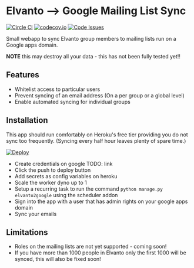 # Elvanto --> Google Mailing List Sync
[![Circle CI](https://circleci.com/gh/monty5811/elvanto_mail_sync.svg?style=svg)](https://circleci.com/gh/monty5811/elvanto_mail_sync) [![codecov.io](http://codecov.io/github/monty5811/elvanto_mail_sync/coverage.svg?branch=master)](http://codecov.io/github/monty5811/elvanto_mail_sync?branch=master) [![Code Issues](http://www.quantifiedcode.com/api/v1/project/b97df657d68d46e9805d486bcac9e12d/badge.svg)](http://www.quantifiedcode.com/app/project/b97df657d68d46e9805d486bcac9e12d)

Small webapp to sync Elvanto group members to mailing lists run on a Google
apps domain.

**NOTE** this may destroy all your data - this has not been fully tested yet!!

## Features

 - Whitelist access to particular users
 - Prevent syncing of an email address (On a per group or a global level)
 - Enable automated syncing for individual groups

## Installation

This app should run comfortably on Heroku's free tier providing you do not sync too frequently. (Syncing every half hour leaves plenty of spare time.)

[![Deploy](https://www.herokucdn.com/deploy/button.png)](https://heroku.com/deploy)

 - Create credentials on google TODO: link
 - Click the push to deploy button
 - Add secrets as config variables on heroku
 - Scale the worker dyno up to 1
 - Setup a recurring task to run the command `python manage.py elvanto2google` using the scheduler addon
 - Sign into the app with a user that has admin rights on your google apps domain
 - Sync your emails

## Limitations

 - Roles on the mailing lists are not yet supported - coming soon!
 - If you have more than 1000 people in Elvanto only the first 1000 will be synced, this will also be fixed soon!
